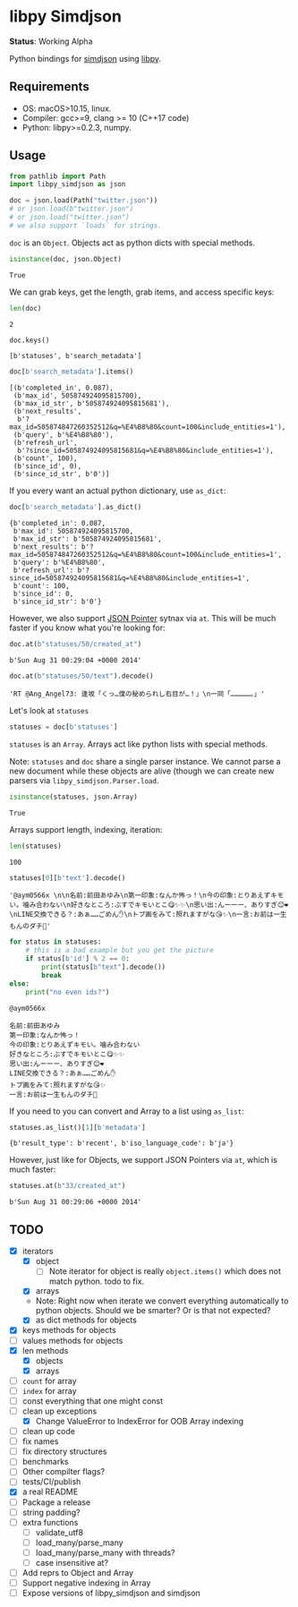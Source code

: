 # libpy Simdjson

**Status**: Working Alpha

Python bindings for [simdjson](https://github.com/simdjson/simdjson/) using [libpy](https://github.com/quantopian/libpy).

## Requirements

- OS: macOS>10.15, linux. 
- Compiler: gcc>=9, clang >= 10 (C++17 code) 
- Python: libpy>=0.2.3, numpy. 

## Usage

```python
from pathlib import Path
import libpy_simdjson as json
```


```python
doc = json.load(Path("twitter.json"))
# or json.load(b"twitter.json")
# or json.load("twitter.json")
# we also support `loads` for strings. 
```

`doc` is an `Object`. Objects act as python dicts with special methods. 


```python
isinstance(doc, json.Object)
```




    True



We can grab keys, get the length, grab items, and access specific keys:


```python
len(doc)
```




    2




```python
doc.keys()
```




    [b'statuses', b'search_metadata']




```python
doc[b'search_metadata'].items()
```




    [(b'completed_in', 0.087),
     (b'max_id', 505874924095815700),
     (b'max_id_str', b'505874924095815681'),
     (b'next_results',
      b'?max_id=505874847260352512&q=%E4%B8%80&count=100&include_entities=1'),
     (b'query', b'%E4%B8%80'),
     (b'refresh_url',
      b'?since_id=505874924095815681&q=%E4%B8%80&include_entities=1'),
     (b'count', 100),
     (b'since_id', 0),
     (b'since_id_str', b'0')]



If you every want an actual python dictionary, use `as_dict`:


```python
doc[b'search_metadata'].as_dict()
```




    {b'completed_in': 0.087,
     b'max_id': 505874924095815700,
     b'max_id_str': b'505874924095815681',
     b'next_results': b'?max_id=505874847260352512&q=%E4%B8%80&count=100&include_entities=1',
     b'query': b'%E4%B8%80',
     b'refresh_url': b'?since_id=505874924095815681&q=%E4%B8%80&include_entities=1',
     b'count': 100,
     b'since_id': 0,
     b'since_id_str': b'0'}



However, we also support [JSON Pointer](https://tools.ietf.org/html/rfc6901) sytnax via `at`. This will be much faster if you know what you're looking for:


```python
doc.at(b"statuses/50/created_at")
```




    b'Sun Aug 31 00:29:04 +0000 2014'




```python
doc.at(b"statuses/50/text").decode()
```




    'RT @Ang_Angel73: 逢坂「くっ…僕の秘められし右目が…！」\n一同「……………。」'



Let's look at `statuses`


```python
statuses = doc[b'statuses']
```

`statuses` is an `Array`. Arrays act like python lists with special methods.

Note: `statuses` and `doc` share a single parser instance. We cannot parse a new document while these objects are alive (though we can create new parsers via `libpy_simdjson.Parser.load`.


```python
isinstance(statuses, json.Array)
```




    True



Arrays support length, indexing, iteration:


```python
len(statuses)
```




    100




```python
statuses[0][b'text'].decode()
```




    '@aym0566x \n\n名前:前田あゆみ\n第一印象:なんか怖っ！\n今の印象:とりあえずキモい。噛み合わない\n好きなところ:ぶすでキモいとこ😋✨✨\n思い出:んーーー、ありすぎ😊❤️\nLINE交換できる？:あぁ……ごめん✋\nトプ画をみて:照れますがな😘✨\n一言:お前は一生もんのダチ💖'




```python
for status in statuses:
    # this is a bad example but you get the picture
    if status[b'id'] % 2 == 0:
        print(status[b"text"].decode())
        break
else:
    print("no even ids?")
```

    @aym0566x 
    
    名前:前田あゆみ
    第一印象:なんか怖っ！
    今の印象:とりあえずキモい。噛み合わない
    好きなところ:ぶすでキモいとこ😋✨✨
    思い出:んーーー、ありすぎ😊❤️
    LINE交換できる？:あぁ……ごめん✋
    トプ画をみて:照れますがな😘✨
    一言:お前は一生もんのダチ💖


If you need to you can convert and Array to a list using `as_list`:


```python
statuses.as_list()[1][b'metadata']
```




    {b'result_type': b'recent', b'iso_language_code': b'ja'}



However, just like for Objects, we support JSON Pointers via `at`, which is much faster:


```python
statuses.at(b"33/created_at")
```

    b'Sun Aug 31 00:29:06 +0000 2014'


## TODO

- [X] iterators
   - [X] object
     - [ ] Note iterator for object is really `object.items()` which does not match python. todo to fix.
   - [X] arrays
   - Note: Right now when iterate we convert everything automatically to python objects. Should we be smarter? Or is that not expected?
   - [X] as dict methods for objects
- [X] keys methods for objects
- [ ] values methods for objects
- [X] len methods
   - [X] objects
   - [X] arrays
- [ ] `count` for array
- [ ] `index` for array
- [ ] const everything that one might const
- [ ] clean up exceptions
  - [X] Change ValueError to IndexError for OOB Array indexing
- [ ] clean up code
- [ ] fix names
- [ ] fix directory structures
- [ ] benchmarks
- [ ] Other compilter flags?
- [ ] tests/CI/publish
- [X] a real README
- [ ] Package a release
- [ ] string padding?
- [ ] extra functions
   - [ ] validate_utf8
   - [ ] load_many/parse_many
   - [ ] load_many/parse_many with threads?
   - [ ] case insensitive at?
- [ ] Add reprs to Object and Array
- [ ] Support negative indexing in Array
- [ ] Expose versions of libpy_simdjson and simdjson
